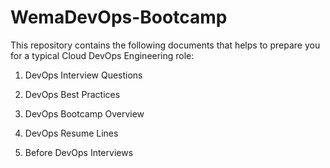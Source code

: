 # WemaDevOps-Bootcamp

This repository contains the following documents that helps to prepare you for a typical Cloud DevOps Engineering role:

1. DevOps Interview Questions
   
2. DevOps Best Practices
   
3. DevOps Bootcamp Overview
   
4. DevOps Resume Lines
   
5. Before DevOps Interviews
